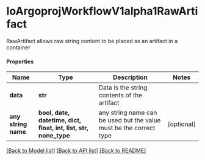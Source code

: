 # IoArgoprojWorkflowV1alpha1RawArtifact

RawArtifact allows raw string content to be placed as an artifact in a container

#### Properties
Name | Type | Description | Notes
------------ | ------------- | ------------- | -------------
**data** | **str** | Data is the string contents of the artifact | 
**any string name** | **bool, date, datetime, dict, float, int, list, str, none_type** | any string name can be used but the value must be the correct type | [optional]

[[Back to Model list]](../README.md#documentation-for-models) [[Back to API list]](../README.md#documentation-for-api-endpoints) [[Back to README]](../README.md)

